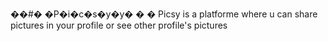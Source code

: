 ��#� �P�i�c�s�y�y�
�
�
Picsy is a platforme where u can share pictures in your profile or see other profile's pictures 
